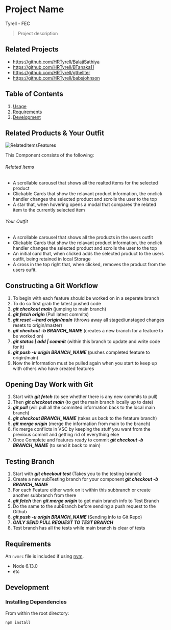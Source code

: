 # Project Name
  Tyrell - FEC

> Project description

## Related Projects

  - https://github.com/HRTyrell/BalajiSathiya
  - https://github.com/HRTyrell/BTanaka11
  - https://github.com/HRTyrell/gthellter
  - https://github.com/HRTyrell/babsjohnson

## Table of Contents

1. [Usage](#Usage)
1. [Requirements](#requirements)
1. [Development](#development)

## Related Products & Your Outfit
  ![RelatedItemsFeatures](https://user-images.githubusercontent.com/5504860/198851825-45b8c683-dd7c-4dc6-b3fb-947ea1d1bed9.gif)
  
  This Component consists of the following:
###### Related Items
- A scrollable carousel that shows all the realted items for the selected product
- Clickable Cards that show the relavant product information, the onclick handler changes the selected product and scrolls the user to the top
- A star that, when hovering opens a modal that compares the related item to the currently selected item
###### Your Outfit
- A scrollable carousel that shows all the products in the users outfit
- Clickable Cards that show the relavant product information, the onclick handler changes the selected product and scrolls the user to the top
- An initial card that, when clicked adds the selected product to the users outfit, being retained in local Storage
- A cross in the top right that, when clicked, removes the product from the users oufit.
 

## Constructing a Git Workflow

1. To begin with each feature should be worked on in a seperate branch
1. To do so first grab the latest pushed code
1. ***git checkout main*** (jumping to main branch)
1. ***git fetch origin*** (Pull latest commits)
1. ***git reset --hard origin/main*** (throws away all staged/unstaged changes resets to origin/master)
1. ***git checkout -b BRANCH_NAME*** (creates a new branch for a feature to be worked on)
1. ***git status | add | commit*** (within this branch to update and write code for it)
1. ***git push -u origin BRANCH_NAME*** (pushes completed feature to origin/main)
1. Now the information must be pulled again when you start to keep up with others who have created features

## Opening Day Work with Git
1. Start with ***git fetch*** (to see whether there is any new commits to pull)
1. Then ***git checkout main*** (to get the main branch locally up to date)
1. ***git pull*** (will pull all the commited information back to the local main branch)
1. ***git checkout BRANCH_NAME*** (takes us back to the fetature branch)
1. ***git merge origin*** (merge the information from main to the branch)
1. fix merge conflicts in VSC by keeping the stuff you want from the previous commit and getting rid of everything else
1. Once Complete and features ready to commit ***git checkout -b BRANCH_NAME*** (to send it back to main)

## Testing Branch

1. Start with ***git checkout test*** (Takes you to the testing branch)
1. Create a new subTesting branch for your component ***git checkout -b BRANCH_NAME***
1. For each Feature either work on it within this subbranch or create another subbranch from there
1. ***git fetch*** then ***git merge origin*** to get main branch info to Test Branch
1. Do the same to the subBranch before sending a push request to the Github
1. ***git push -u origin BRANCH_NAME*** (Sending info to Git Repo)
1. ***ONLY SEND PULL REQUEST TO TEST BRANCH***
1. Test branch has all the tests while main branch is clear of tests

## Requirements

An `nvmrc` file is included if using [nvm](https://github.com/creationix/nvm).

- Node 6.13.0
- etc

## Development

### Installing Dependencies

From within the root directory:

```sh
npm install
```


